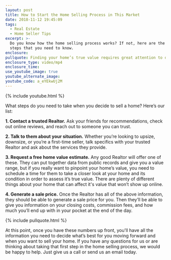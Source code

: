 ```yaml
---
layout: post
title: How to Start the Home Selling Process in This Market
date: 2018-11-12 19:45:09
tags:
  - Real Estate
  - Home Seller Tips
excerpt: >-
  Do you know how the home selling process works? If not, here are the first few
  steps that you need to know.
enclosure:
pullquote: Finding your home’s true value requires great attention to detail.
enclosure_type: video/mp4
enclosure_time:
use_youtube_image: true
youtube_alternate_image:
youtube_code: a_eYEkwUj2M
---
```


{% include youtube.html %}

What steps do you need to take when you decide to sell a home? Here’s our list:

**1. Contact a trusted Realtor.** Ask your friends for recommendations, check out online reviews, and reach out to someone you can trust.

**2. Talk to them about your situation.** Whether you’re looking to upsize, downsize, or you’re a first-time seller, talk specifics with your trusted Realtor and ask about the services they provide.

**3. Request a free home value estimate.** Any good Realtor will offer one of these. They can put together data from public records and give you a value range, but if you really want to pinpoint your home’s value, you need to schedule a time for them to take a closer look at your home and its condition in order to assess it’s true value. There are plenty of different things about your home that can affect it's value that won’t show up online.

**4. Generate a sale price.** Once the Realtor has all of the above information, they should be able to generate a sale price for you. Then they’ll be able to give you information on your closing costs, commission fees, and how much you’ll end up with in your pocket at the end of the day.

{% include pullquote.html %}

At this point, once you have these numbers up front, you'll have all the information you need to decide what’s best for you moving forward and when you want to sell your home. If you have any questions for us or are thinking about taking that first step in the home selling process, we would be happy to help. Just give us a call or send us an email today.

&nbsp;